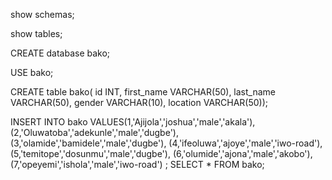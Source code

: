 show schemas;

show tables;

CREATE database bako;

USE bako;

CREATE table bako(
id INT,
first_name VARCHAR(50),
last_name VARCHAR(50),
gender VARCHAR(10),
location VARCHAR(50));
 
 INSERT INTO bako VALUES(1,'Ajijola','joshua','male','akala'),
                        (2,'Oluwatoba','adekunle','male','dugbe'),
                        (3,'olamide','bamidele','male','dugbe'),
                        (4,'ifeoluwa','ajoye','male','iwo-road'),
                        (5,'temitope','dosunmu','male','dugbe'),
                        (6,'olumide','ajona','male','akobo'),
                        (7,'opeyemi','ishola','male','iwo-road')
                        ;
  SELECT *
  FROM bako;
